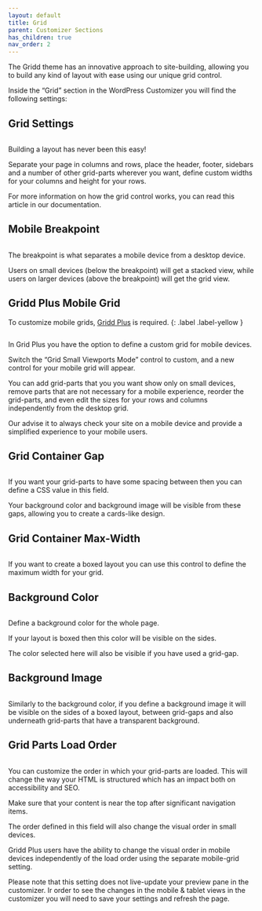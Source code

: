 ```yaml
---
layout: default
title: Grid
parent: Customizer Sections
has_children: true
nav_order: 2
---
```


The Gridd theme has an innovative approach to site-building, allowing you to build any kind of layout with ease using our unique grid control.

Inside the “Grid” section in the WordPress Customizer you will find the following settings:

## Grid Settings

<img src="https://wplemon.github.io/gridd/uploads/grid1.png" alt="" style="max-width:300px;">

Building a layout has never been this easy!

Separate your page in columns and rows, place the header, footer, sidebars and a number of other grid-parts wherever you want, define custom widths for your columns and height for your rows.

For more information on how the grid control works, you can read this article in our documentation.

## Mobile Breakpoint

<img src="https://wplemon.github.io/gridd/uploads/grid2.png" alt="" style="max-width:300px;">

The breakpoint is what separates a mobile device from a desktop device.

Users on small devices (below the breakpoint) will get a stacked view, while users on larger devices (above the breakpoint) will get the grid view.

## Gridd Plus Mobile Grid

To customize mobile grids, [Gridd Plus](https://wplemon.com/gridd-plus) is required.
{: .label .label-yellow }

<img src="https://wplemon.github.io/gridd/uploads/grid3.png" alt="" style="max-width:300px;">

In Grid Plus you have the option to define a custom grid for mobile devices.

Switch the “Grid Small Viewports Mode” control to custom, and a new control for your mobile grid will appear.

You can add grid-parts that you you want show only on small devices, remove parts that are not necessary for a mobile experience, reorder the grid-parts, and even edit the sizes for your rows and columns independently from the desktop grid.

Our advise it to always check your site on a mobile device and provide a simplified experience to your mobile users.

## Grid Container Gap

<img src="https://wplemon.github.io/gridd/uploads/grid4.png" alt="" style="max-width:300px;">

If you want your grid-parts to have some spacing between then you can define a CSS value in this field.

Your background color and background image will be visible from these gaps, allowing you to create a cards-like design.

## Grid Container Max-Width

<img src="https://wplemon.github.io/gridd/uploads/grid5.png" alt="" style="max-width:300px;">

If you want to create a boxed layout you can use this control to define the maximum width for your grid.

## Background Color

<img src="https://wplemon.github.io/gridd/uploads/grid6.png" alt="" style="max-width:300px;">

Define a background color for the whole page.

If your layout is boxed then this color will be visible on the sides.

The color selected here will also be visible if you have used a grid-gap.

## Background Image

<img src="https://wplemon.github.io/gridd/uploads/grid7.png" alt="" style="max-width:300px;">

Similarly to the background color, if you define a background image it will be visible on the sides of a boxed layout, between grid-gaps and also underneath grid-parts that have a transparent background.

## Grid Parts Load Order

<img src="https://wplemon.github.io/gridd/uploads/grid8.png" alt="" style="max-width:300px;">

You can customize the order in which your grid-parts are loaded. This will change the way your HTML is structured which has an impact both on accessibility and SEO.

Make sure that your content is near the top after significant navigation items.

The order defined in this field will also change the visual order in small devices.

Gridd Plus users have the ability to change the visual order in mobile devices independently of the load order using the separate mobile-grid setting.

Please note that this setting does not live-update your preview pane in the customizer. Ir order to see the changes in the mobile & tablet views in the customizer you will need to save your settings and refresh the page.
